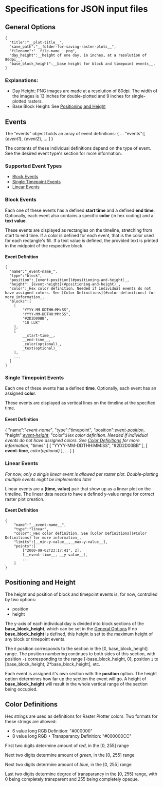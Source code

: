 # Specifications for JSON input files

## General Options
	{
	  "title":"__plot-title__",
	  "save_path":"__folder-for-saving-raster-plots__",
	  "filename":"__file-name__.png",
	  "day_height":__height of one day, in inches, at a resolution of 80dpi__,
	  "base_block_height":__base height for block and timepoint events__,		
	}

### Explanations:
- Day Height: 
	PNG images are made at a resolution of 80dpi. The width of the images is 13 inches for double-plotted and 9 inches for single-plotted rasters. 
- Base Block Height: See [Positioning and Height](#positioning-and-height)



## Events
The "events" object holds an array of event definitions:
	{
		...
		"events":[
			{_event1_},
			{_event2_},
			...
		]
	}

The contents of these individual definitions depend on the type of event. See the desired event type's section for more information.

### Supported Event Types
- [Block Events](#block-events)
- [Single Timepoint Events](#single-timepoint-events)
- [Linear Events](#linear-events)

### Block Events
Each one of these events has a defined **start time** and a defined **end time**. Optionally, each event also contains a specific **color** (in hex coding) and a **text value**. 

These events are displayed as rectangles on the timeline, stretching from start to end time. If a color is defined for each event, that is the color used for each rectangle's fill. If a text value is defined, the provided text is printed in the midpoint of the respective block. 

#### Event Definition
	{
      "name":"_event-name_",
      "type":"block",
      "position":_[event-position](#positioning-and-height)_,
      "height":_[event-height](#positioning-and-height)_,
      "color":_Hex color definition. Needed if individual events do not have assigned colors. See [Color Definitions](#color-definitions) for more information_,
      "blocks":[
      	[
      		"YYYY-MM-DDTHH:MM:SS",
      		"YYYY-MM-DDTHH:MM:SS",
          	"#2D2D00BB",
          	"10 LUX" 
      	],
      	[
      		__start-time__, 
      		__end-time__,
      		_color(optional)_,
      		_text(optional)_
      	],
      	...
      ]
  	}

### Single Timepoint Events
Each one of these events has a defined **time**. Optionally, each event has an assigned **color**.

These events are displayed as vertical lines on the timeline at the specified time.

#### Event Definition
{
  "name":"_event-name_",
  "type":"timepoint",
  "position":_[event-position](#positioning-and-height)_,
  "height":_[event-height](#positioning-and-height)_,
  "color":_Hex color definition. Needed if individual events do not have assigned colors. See [Color Definitions](#color-definitions) for more information_,
  "times":[
  	[
  		"YYYY-MM-DDTHH:MM:SS",
      	"#2D2D00BB"
  	],
  	[
  		__event-time__, 
  		_color(optional)_
  	],
  	...
  ]
}

### Linear Events
*For now, only a single linear event is allowed per raster plot. Double-plotting multiple events might be implemented later*

Linear events are a **(time, value)** pair that show up as a linear plot on the timeline. The linear data needs to have a defined y-value range for correct raster plot creation.

#### Event Definition
	{
		"name":"__event-name__",
		"type":"linear",
		"color":_Hex color definition. See [Color Definitions](#Color Definitions) for more information_,
		"limits":[__min-y-value__,__max-y-value__],
		"points":[
			["2000-09-02T23:17:41", 2],
			[__event-time__, __y-value__],
			...
		]
	}

## Positioning and Height
The height and position of block and timepoint events is, for now, controlled by two options:
- position
- height

The y-axis of each individual day is divided into block sections of the **base_block_height**, which can be set in the [General Options](#general-options) If no **base_block_height** is defined, this height is set to the maximum height of any block or timepoint events. 

The `0` position corresponds to the section in the [0, base_block_height] range. The position numbering continues to both sides of this section, with position `-1` corresponding to the range [-base_block_height, 0], position `1` to [base_block_height, 2*base_block_height], etc.

Each event is assigned it's own section with the **position** option. The height option determines how far up the section the event will go. A height of **base_block_height** will result in the whole vertical range of the section being occupied. 

## Color Definitions
Hex strings are used as definitions for Raster Plotter colors. Two formats for these strings are allowed:

- 6 value long RGB Definition: "#000000"
- 8 value long RGB + Transparancy Definition: "#000000CC"

First two digits determine amount of *red*, in the [0, 255] range

Next two digits determine amount of *green*, in the [0, 255] range

Next two digits determine amount of *blue*, in the [0, 255] range

Last two digits determine degree of transparancy in the [0, 255] range, with 0 being completely transparent and 255 being completely opaque.

